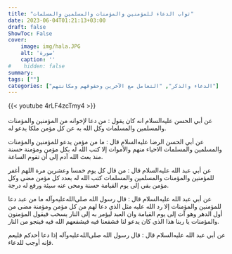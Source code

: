 ```yaml
---
title: "ثواب الدعاء للمؤمنين والمؤمنات والمسلمين والمسلمات"
date: 2023-06-04T01:21:13+03:00
draft: false
ShowToc: False
cover:
    image: img/hala.JPG
    alt: 'صورة'
    caption: ''
#    hidden: false
summary: 
tags: [""]
categories: ["الدعاء والذكر", "التعامل مع الآخرين وحقوقهم ومكانتهم"]
---
```

{{< youtube 4rLF4zcTmy4 >}}  
 <br>
عن أبي الحسن عليه‌السلام انه كان يقول : من دعا لإخوانه من المؤمنين
والمؤمنات والمسلمين والمسلمات وكل الله به عن كل مؤمن ملكا يدعو له.

عن أبي الحسن الرضا عليه‌السلام قال : ما من مؤمن يدعو
للمؤمنين والمؤمنات والمسلمين والمسلمات الاحياء منهم والأموات إلا كتب
الله له بكل مؤمن ومؤمنة حسنة منذ بعث الله آدم إلى أن تقوم الساعة.

عن أبي عبد الله عليه‌السلام قال : من قال كل يوم خمسا
وعشرين مرة اللهم أغفر للمؤمنين والمؤمنات والمسلمين والمسلمات كتب
الله له بعدد كل مؤمن مضى وكل مؤمن بقي إلى يوم القيامة حسنة ومحى
عنه سيئة ورفع له درجة.

عن أبي
عبد الله عليه‌السلام قال : قال رسول الله صلى‌الله‌عليه‌وآله ما من عبد دعا للمؤمنين والمؤمنات
إلا رد الله عليه مثل الذي دعا لهم من كل مؤمن ومؤمنة مضى من أول
الدهر وهو آت إلى يوم القيامة وان العبد ليؤمر به إلى النار يسحب
فيقول المؤمنون والمؤمنات يا ربنا هذا الذي كان يدعو لنا فشفعنا فيه
فيشفعهم الله فيه فينجو من النار.

عن أبي عبد الله عليه‌السلام قال : قال رسول الله صلى‌الله‌عليه‌وآله إذا دعا أحدكم
فليعم فإنه أوجب للدعاء.


